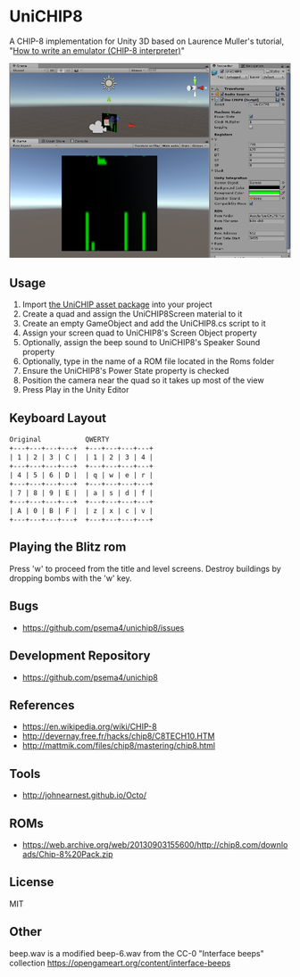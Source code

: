 # UniCHIP8

A CHIP-8 implementation for Unity 3D based on Laurence Muller's tutorial, "[How to write an emulator (CHIP-8 interpreter)](http://www.multigesture.net/articles/how-to-write-an-emulator-chip-8-interpreter/)"

![UniCHIP8 version 1.0 screenshot](/Assets/UniCHIP8/unichip8-v1.png?raw=true "UniCHIP8 Version 1.0")

## Usage

1. Import [the UniCHIP asset package](https://github.com/psema4/unichip8/raw/master/PackageBuild/UniCHIP8.unitypackage) into your project
1. Create a quad and assign the UniCHIP8Screen material to it
1. Create an empty GameObject and add the UniCHIP8.cs script to it
1. Assign your screen quad to UniCHIP8's Screen Object property
1. Optionally, assign the beep sound to UniCHIP8's Speaker Sound property
1. Optionally, type in the name of a ROM file located in the Roms folder
1. Ensure the UniCHIP8's Power State property is checked
1. Position the camera near the quad so it takes up most of the view
1. Press Play in the Unity Editor

## Keyboard Layout

    Original           QWERTY
    +---+---+---+---+  +---+---+---+---+
    | 1 | 2 | 3 | C |  | 1 | 2 | 3 | 4 |
    +---+---+---+---+  +---+---+---+---+
    | 4 | 5 | 6 | D |  | q | w | e | r |
    +---+---+---+---+  +---+---+---+---+
    | 7 | 8 | 9 | E |  | a | s | d | f |
    +---+---+---+---+  +---+---+---+---+
    | A | 0 | B | F |  | z | x | c | v |
    +---+---+---+---+  +---+---+---+---+

	
## Playing the Blitz rom

Press 'w' to proceed from the title and level screens.  Destroy buildings by dropping bombs with the 'w' key.
	
## Bugs

* https://github.com/psema4/unichip8/issues

## Development Repository

* https://github.com/psema4/unichip8

## References

* https://en.wikipedia.org/wiki/CHIP-8
* http://devernay.free.fr/hacks/chip8/C8TECH10.HTM
* http://mattmik.com/files/chip8/mastering/chip8.html
  
## Tools

* http://johnearnest.github.io/Octo/
  
## ROMs

* https://web.archive.org/web/20130903155600/http://chip8.com/downloads/Chip-8%20Pack.zip
  
## License

MIT
  
## Other

beep.wav is a modified beep-6.wav from the CC-0 "Interface beeps" collection https://opengameart.org/content/interface-beeps
